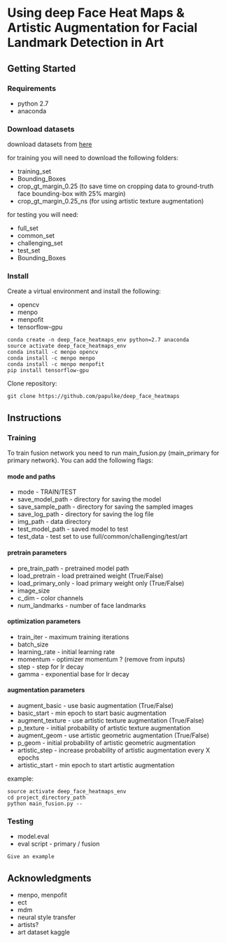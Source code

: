 # Using deep Face Heat Maps & Artistic Augmentation for Facial Landmark Detection in Art

## Getting Started

### Requirements

* python 2.7
* anaconda

### Download datasets

download datasets from [here](https://www.dropbox.com/sh/3r481u61mqd0pso/AAAyuhdUX0tomYdsYtn6QXZfa?dl=0)

for training you will need to download the following folders:
* training_set
* Bounding_Boxes
* crop_gt_margin_0.25 (to save time on cropping data to ground-truth face bounding-box with 25% margin)
* crop_gt_margin_0.25_ns (for using artistic texture augmentation)

for testing you will need:
* full_set
* common_set
* challenging_set
* test_set
* Bounding_Boxes


### Install

Create a virtual environment and install the following:
* opencv
* menpo
* menpofit
* tensorflow-gpu

```
conda create -n deep_face_heatmaps_env python=2.7 anaconda
source activate deep_face_heatmaps_env
conda install -c menpo opencv
conda install -c menpo menpo
conda install -c menpo menpofit
pip install tensorflow-gpu

```

Clone repository:

```
git clone https://github.com/papulke/deep_face_heatmaps
```

## Instructions

### Training

To train fusion network you need to run main_fusion.py (main_primary for primary network).
You can add the following flags:

#### mode and paths
* mode - TRAIN/TEST
* save_model_path - directory for saving the model
* save_sample_path - directory for saving the sampled images
* save_log_path - directory for saving the log file
* img_path - data directory
* test_model_path - saved model to test
* test_data - test set to use full/common/challenging/test/art

#### pretrain parameters
* pre_train_path - pretrained model path
* load_pretrain - load pretrained weight (True/False)
* load_primary_only - load primary weight only (True/False)
* image_size
* c_dim - color channels
* num_landmarks - number of face landmarks

#### optimization parameters
* train_iter - maximum training iterations
* batch_size
* learning_rate - initial learning rate
* momentum - optimizer momentum ? (remove from inputs)
* step - step for lr decay
* gamma - exponential base for lr decay

#### augmentation parameters
* augment_basic - use basic augmentation (True/False)
* basic_start - min epoch to start basic augmentation
* augment_texture - use artistic texture augmentation (True/False)
* p_texture - initial probability of artistic texture augmentation
* augment_geom - use artistic geometric augmentation (True/False)
* p_geom - initial probability of artistic geometric augmentation
* artistic_step - increase probability of artistic augmentation every X epochs
* artistic_start - min epoch to start artistic augmentation

example:
```
source activate deep_face_heatmaps_env
cd project_directory_path
python main_fusion.py --
```

### Testing 

* model.eval
* eval script - primary / fusion

```
Give an example
```

## Acknowledgments

* menpo, menpofit
* ect
* mdm
* neural style transfer
* artists?
* art dataset kaggle
